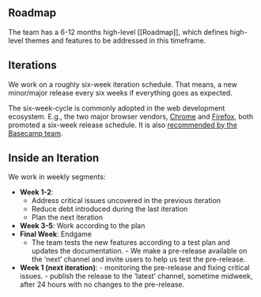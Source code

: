 ## Roadmap

The team has a 6-12 months high-level [[Roadmap]], which defines high-level themes and features to be addressed in this timeframe.

## Iterations

We work on a roughly six-week iteration schedule. That means, a new minor/major release every six weeks if everything goes as expected.

The six-week-cycle is commonly adopted in the web development ecosystem. E.g., the two major browser vendors, [Chrome](https://blog.chromium.org/2010/07/release-early-release-often.html) and [Firefox](https://blog.mozilla.org/futurereleases/2011/07/19/every-six-weeks/), both promoted a six-week release schedule. It is also [recommended by the Basecamp team](https://basecamp.com/shapeup/0.3-chapter-01#six-week-cycles).

## Inside an Iteration

We work in weekly segments:
- **Week 1-2**:
	- Address critical issues uncovered in the previous iteration
	- Reduce debt introduced during the last iteration
	- Plan the next iteration
- **Week 3-5**: Work according to the plan
- **Final Week**: Endgame
	-  The team tests the new features according to a test plan and updates the documentation. 
	  - We make a pre-release available on the ‘next’ channel and invite users to help us test the pre-release.
- **Week 1 (next iteration)**: 
	  - monitoring the pre-release and fixing critical issues.
	  - publish the release to the ‘latest’ channel, sometime midweek, after 24 hours with no changes to the pre-release.
